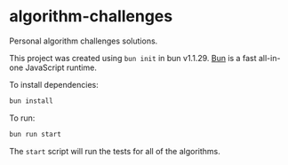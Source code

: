 # algorithm-challenges
Personal algorithm challenges solutions.

This project was created using `bun init` in bun v1.1.29. [Bun](https://bun.sh) is a fast all-in-one JavaScript runtime.

To install dependencies:

```bash
bun install
```

To run:

```bash
bun run start
```

The `start` script will run the tests for all of the algorithms.
